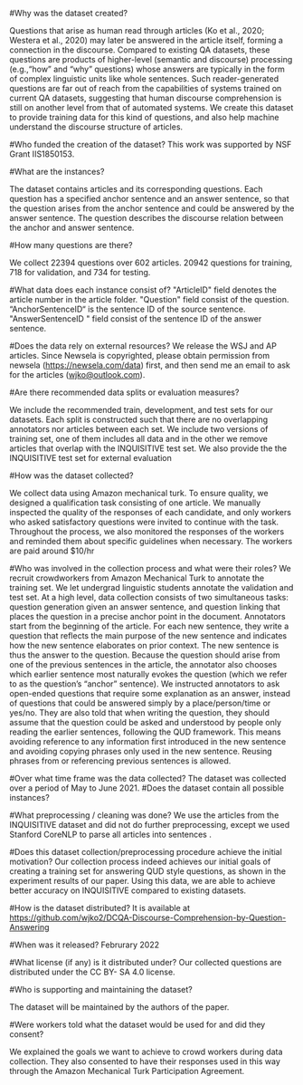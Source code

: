 #Why was the dataset created?


Questions that arise as human read through articles (Ko et al., 2020; Westera et al., 2020) may later be answered in the article itself, forming a connection in the discourse. Compared to existing QA datasets, these questions are products of higher-level (semantic and discourse) processing (e.g.,“how” and “why” questions) whose answers are typically in the form of complex linguistic units like whole sentences. Such reader-generated questions are far out of reach from the capabilities of systems trained on current QA datasets, suggesting that human discourse comprehension is still on another level from that of automated systems. We create this dataset to provide training data for this kind of questions, and also help machine understand the discourse structure of articles.

#Who funded the creation of the dataset?
This work was supported by NSF Grant IIS1850153.



#What are the instances?

The dataset contains articles and its corresponding questions. Each question has a specified anchor sentence and an answer sentence, so that the question arises from the anchor sentence and could be answered by the answer sentence. The question describes the discourse relation between the anchor and answer sentence.


#How many questions are there?

We collect 22394 questions over 602 articles. 20942 questions for training,  718 for validation, and 734 for testing.


#What data does each instance consist of? 
"ArticleID" field denotes the article number in the article folder. "Question" field consist of the question. “AnchorSentenceID“ is the sentence ID of the source sentence. "AnswerSentenceID " field consist of the sentence ID of  the answer sentence. 

#Does the data rely on external resources?
We release the WSJ and AP articles. Since Newsela is copyrighted, please obtain permission from newsela (https://newsela.com/data) first, and then send me an email to ask for the articles (wjko@outlook.com).



#Are there recommended data splits or evaluation measures?

We include the recommended train, development, and test sets for our datasets. Each split is constructed such that there are no overlapping annotators nor articles between each set. 
We include two versions of training set, one of them includes all data and in the other we remove articles that overlap with the INQUISITIVE test set. We also provide the the INQUISITIVE test set for external evaluation

#How was the dataset collected?

We collect data using Amazon mechanical turk. To ensure quality, we designed a qualification task consisting of one article. We manually inspected the quality of the responses of each candidate, and only workers who asked satisfactory questions were invited to continue with the task. Throughout the process, we also monitored the responses of the workers and reminded them about specific guidelines when necessary. The workers are paid around $10/hr


#Who was involved in the collection process and what were their roles?
We recruit crowdworkers from Amazon Mechanical Turk to annotate the training set. We let undergrad linguistic students annotate the validation and test set.
 At a high level, data collection consists of two simultaneous tasks: question generation given an answer sentence, and question linking that places the question in a precise anchor point in the document. Annotators start from the beginning of the article. For each new sentence, they write a question that reflects the main purpose of the new sentence and indicates how the new sentence elaborates on prior context. The new sentence is thus the answer to the question. Because the question should arise from one of the previous sentences in the article, the annotator also chooses which earlier sentence most naturally evokes the question (which we refer to as the question’s “anchor” sentence). We instructed annotators to ask open-ended questions that require some explanation as an answer, instead of questions that could be answered simply by a place/person/time or yes/no. They are also told that when writing the question, they should assume that the question could be asked and understood by people only reading the earlier sentences, following the QUD framework. This means avoiding reference to any information first introduced in the new sentence and avoiding copying phrases only used in the new sentence. Reusing phrases from or referencing previous sentences is allowed. 

#Over what time frame was the data collected?
The dataset was collected over a period of May to June 2021.
#Does the dataset contain all possible instances? 



#What preprocessing / cleaning was done?
We use the articles from the INQUISITIVE dataset and did not do further preprocessing, except we used Stanford CoreNLP to parse all articles into sentences .


#Does this dataset collection/preprocessing procedure achieve the initial motivation? 
Our collection process indeed achieves our initial goals of creating a training set for answering QUD style questions, as shown in the experiment results of our paper. Using this data, we are able to achieve better accuracy on INQUISITIVE compared to existing datasets. 



#How is the dataset distributed? 
It is available at https://github.com/wjko2/DCQA-Discourse-Comprehension-by-Question-Answering




#When was it released?
Februrary 2022 

#What license (if any) is it distributed under? 
Our collected questions are distributed under the CC BY- SA 4.0 license.


#Who is supporting and maintaining the dataset? 

The dataset will be maintained by the authors of the paper.


#Were workers told what the dataset would be used for and did they consent?

We explained the goals we want to achieve to crowd workers during data collection. They also consented to have their responses used in this way through the Amazon Mechanical Turk Participation Agreement.

